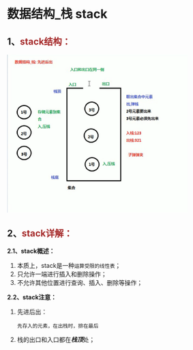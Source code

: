 # 数据结构_栈  stack

## 1、<span style="color:brown">stack结构：</span>

<img src="https://raw.githubusercontent.com/root-bine/image/main/Typora-image/%E9%9B%86%E5%90%88%E6%95%B0%E6%8D%AE%E7%BB%93%E6%9E%84stack.png" alt="集合数据结构之stack" style="zoom:67%;" />

## 2、<span style="color:brown">stack详解：</span>

**2.1、stack概述：**

1. 本质上，stack是一种`运算受限的线性表`；
2. 只允许一端进行插入和删除操作；
3. 不允许其他位置进行查询、插入、删除等操作；

**2.2、stack注意：**

1. 先进后出：

   ```apl
   先存入的元素，在出栈时，排在最后
   ```

2. 栈的出口和入口都在***栈顶***处；

